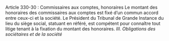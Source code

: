 Article 330-30 : Commissaires aux comptes, honoraires
Le montant des honoraires des commissaires aux comptes est fixé d’un commun accord entre ceux-ci et la société.
Le Président du Tribunal de Grande Instance du lieu du siège social, statuant en référé, est compétent pour connaître tout litige tenant à la fixation du montant des honoraires.
_III. Obligations des sociétaires et de la société_